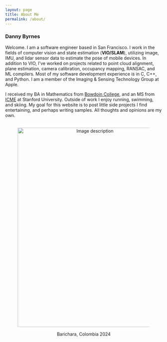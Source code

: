```yaml
---
layout: page
title: About Me
permalink: /about/
---
```


### Danny Byrnes

Welcome. I am a software engineer based in San Francisco. I work in the fields of computer vision and state estimation (**VIO/SLAM**), utilizing image, IMU, and lidar sensor data to estimate the pose of mobile devices. In addition to VIO, I've worked on projects related to point cloud alignment, plane estimation, camera calibration, occupancy mapping, RANSAC, and ML compilers. Most of my software development experience is in C, C++, and Python. I am a member of the Imaging & Sensing Technology Group at Apple. 

I received my BA in Mathematics from [Bowdoin College][bowdoin], and an MS from [ICME][icme] at Stanford University. Outside of work I enjoy running, swimming, and skiing. My goal for this website is to post little side projects I find entertaining, and perhaps writing samples. All thoughts and opinions are my own.  
<br>

<figure>
 <div style="text-align: center;">
  <img src="/images/Barichara_door.png" width="480" height="640" alt="Image description">  
 </div>
 <p style="text-align: center;">Barichara, Colombia 2024</p>
</figure>

[bowdoin]: https://www.bowdoin.edu
[icme]: https://icme.stanford.edu

